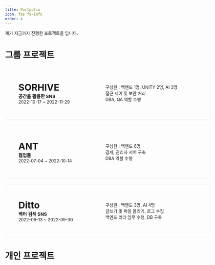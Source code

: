 ```yaml
---
title: Portpolio
icon: fas fa-info
order: 4
---
```


제가 지금까지 진행한 프로젝트들 입니다.

<style type='text/css'>
[class*="cardContainer"] {
    display: flex;
    width: 800px;
    height: 150px;
    border: 1px solid #eeeeee;
    margin: 20px 0;
    padding: 10px;
    transition: box-shadow 0.3s,border-color 0.3s;}
[class*="imgContainer"] {display: flex;
    display: inline-block;
    max-width: 100%;
    overflow: hidden;
    position: relative;
    box-sizing: border-box;
    margin: 0px;}
[class*="nameContainer"] {
    align-items: center;
    width: 220px;
    margin: auto;    }
[class*="contentContainer"] {
    width:300px;
    box-align:center;
    display: flex;
    align-items: center;
    margin: 0 auto;
    }
    @media (max-width:1650px){
        .cardContainer{ width: 650px;}
    }
@media (max-width:540px){
        .contentContainer {display: none;}
        .cardContainer{ width: 400px;}
    }
[class*="image"] {
    visibility: inherit;
    inset: 0px;
    box-sizing: border-box;
    padding: 0px;
    border: none;
    margin: 0 !important;
    display: block;
    height: 0px;
    min-width: 100%;
    max-width: 100%;
    min-height: 100%;
    max-height: 100%;
}
[class*="h1"]{
font-weight:bolder;
font-size: 30px;
}
[class*="h2"]{
font-weight:bold;
font-size: 15px;
}
</style>

# 그룹 프로젝트

<div class=cardContainer>
    <div class=imgContainer>
        <img src='' class=image/>
    </div>
    <div class=nameContainer>
        <span class="h1">SORHIVE</span> <br />
        <span class="h2">공간을 활용한 SNS</span> <br />
        <span>2022-10-17 ~ 2022-11-29</span>
    </div>
    <div class=contentContainer>
    구성원 : 백엔드 1명, UNITY 2명, AI 3명
    <br/>
    접근 제어 및 보안 처리
    <br/>
    DBA, QA 역할 수행
    </div>
</div>
<div class=cardContainer>
    <div class=imgContainer>
        <img src='' class=image/>
    </div>
    <div class=nameContainer>
        <span class="h1">ANT</span> <br />
        <span class="h2">협업툴</span> <br />
        <span>2022-07-04 ~ 2022-10-14</span>
    </div>
    <div class=contentContainer>
    구성원 : 백엔드 6명
    <br/>
    결제, 관리자 서버 구축
    <br/>
    DBA 역할 수행
    </div>
</div>
<div class=cardContainer>
    <div class=imgContainer>
        <img src='' class=image/>
    </div>
    <div class=nameContainer>
        <span class="h1">Ditto</span> <br />
        <span class="h2">벡터 검색 SNS</span> <br />
        <span>2022-09-13 ~ 2022-09-30</span>
    </div>
    <div class=contentContainer>
    구성원 : 백엔드 3명, AI 4명
    <br/>
    글쓰기 및 파일 올리기, 로그 수집
    <br/>
    백엔드 리더 임무 수행, DB 구축
    </div>
</div>

# 개인 프로젝트

